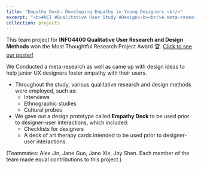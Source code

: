 ```yaml
---
title: "Empathy Deck: Developing Empathy in Young Designers <br/>"
excerpt: "<b>#HCI #Qualitative User Study #Design</b><br/>A meta-research and design practice on fostering empathy-building during direct in-person interactions between designers and participants.<br/><img src='/images/EmpathyBulletJournal.jpg' width='400' height='300'>"
collection: projects
---
```


This team project for **INFO4400 Qualitative User Research and Design Methods** won the Most Thoughtful Research Project Award 🏆. [Click to see our poster!](https://yishu-ji.github.io/files/EmpathyPoster.pdf)<br/>

We Conducted a meta-research as well as came up with design ideas to help junior UX designers foster empathy with their users.
- Throughout the study, various qualitative research and design methods were employed, such as:
  - Interviews
  - Ethnographic studies
  - Cultural probes
- We gave out a design prototype called **Empathy Deck** to be used prior to designer-user interactions, which included:
  - Checklists for designers
  - A deck of art therapy cards intended to be used prior to designer-user interactions.

(Teammates: Alex Jin, Jane Guo, Jane Xie, Joy Shen. Each member of the team made equal contributions to this project.)
